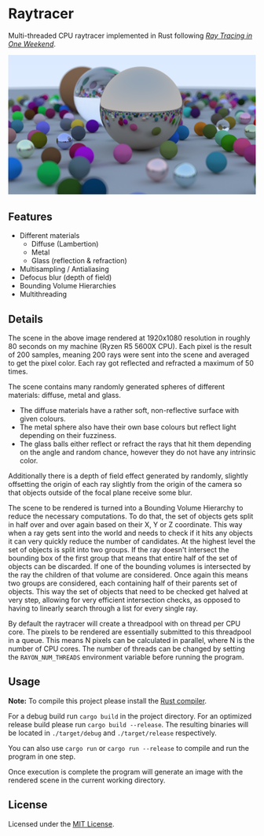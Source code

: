 # Raytracer

Multi-threaded CPU raytracer implemented in Rust following
[_Ray Tracing in One Weekend_](https://raytracing.github.io/books/RayTracingInOneWeekend.html).

![Sample image of many different spheres with different materials rendered in HD](./sample.png)

## Features
 - Different materials
   - Diffuse (Lambertion)
   - Metal
   - Glass (reflection & refraction)
 - Multisampling / Antialiasing
 - Defocus blur (depth of field)
 - Bounding Volume Hierarchies
 - Multithreading

## Details

The scene in the above image rendered at 1920x1080 resolution in roughly 80 seconds on my machine
(Ryzen R5 5600X CPU).
Each pixel is the result of 200 samples, meaning 200 rays were sent into the scene and averaged
to get the pixel color. Each ray got reflected and refracted a maximum of 50 times.

The scene contains many randomly generated spheres of different materials: diffuse, metal and glass.
 - The diffuse materials have a rather soft, non-reflective surface with given colours.
 - The metal sphere also have their own base colours but reflect light depending on their fuzziness.
 - The glass balls either reflect or refract the rays that hit them depending on the angle and random chance, however they do not have any intrinsic color.

Additionally there is a depth of field effect generated by randomly, slightly offsetting the
origin of each ray slightly from the origin of the camera so that objects outside of the focal plane receive some blur. 

The scene to be rendered is turned into a Bounding Volume Hierarchy to reduce the necessary computations.
To do that, the set of objects gets split in half over and over again based on their X, Y or Z
coordinate. This way when a ray gets sent into the world and needs to check if it hits any objects
it can very quickly reduce the number of candidates.
At the highest level the set of objects is split into two groups. If the ray doesn't intersect
the bounding box of the first group that means that entire half of the set of objects can be discarded.
If one of the bounding volumes is intersected by the ray the children of that volume are considered.
Once again this means two groups are considered, each containing half of their parents set of objects.
This way the set of objects that need to be checked get halved at very step, allowing for very efficient
intersection checks, as opposed to having to linearly search through a list for every single ray.

By default the raytracer will create a threadpool with on thread per CPU core. The pixels to be rendered
are essentially submitted to this threadpool in a queue. This means N pixels can be calculated in parallel,
where N is the number of CPU cores.
The number of threads can be changed by setting the `RAYON_NUM_THREADS` environment variable
before running the program.

## Usage

**Note:** To compile this project please install the [Rust compiler](https://rust-lang.org/).

For a debug build run `cargo build` in the project directory. For an optimized release
build please run `cargo build --release`.
The resulting binaries will be located in `./target/debug` and `./target/release` respectively.

You can also use `cargo run` or `cargo run --release` to compile and run the program in one step.

Once execution is complete the program will generate an image with the rendered scene in the current working directory. 

## License

Licensed under the [MIT License](./LICENSE).
